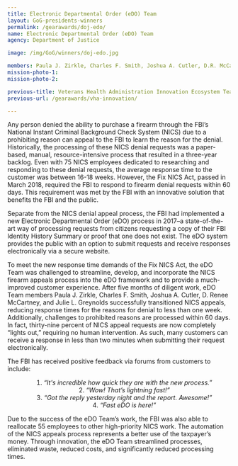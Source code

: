 ```yaml
---
title: Electronic Departmental Order (eDO) Team
layout: GoG-presidents-winners
permalink: /gearawards/doj-edo/
name: Electronic Departmental Order (eDO) Team
agency: Department of Justice

image: /img/GoG/winners/doj-edo.jpg

members: Paula J. Zirkle, Charles F. Smith, Joshua A. Cutler, D.R. McCartney, Julie L. Greynolds
mission-photo-1:
mission-photo-2:

previous-title: Veterans Health Administration Innovation Ecosystem Team
previous-url: /gearawards/vha-innovation/

---
```

Any person denied the ability to purchase a firearm through the FBI’s National Instant Criminal Background Check System (NICS) due to a prohibiting reason can appeal to the FBI to learn the reason for the denial. Historically, the processing of these NICS denial requests was a paper-based, manual, resource-intensive process that resulted in a three-year backlog. Even with 75 NICS employees dedicated to researching and responding to these denial requests, the average response time to the customer was between 16-18 weeks. However, the Fix NICS Act, passed in March 2018, required the FBI to respond to firearm denial requests within 60 days. This requirement was met by the FBI with an innovative solution that benefits the FBI and the public.

Separate from the NICS denial appeal process, the FBI had implemented a new Electronic Departmental Order (eDO) process in 2017–a state-of-the-art way of processing requests from citizens requesting a copy of their FBI Identity History Summary or proof that one does not exist. The eDO system provides the public with an option to submit requests and receive responses electronically via a secure website.

To meet the new response time demands of the Fix NICS Act, the eDO Team was challenged to streamline, develop, and incorporate the NICS firearm appeals process into the eDO framework and to provide a much-improved customer experience. After five months of diligent work, eDO Team members Paula J. Zirkle, Charles F. Smith, Joshua A. Cutler, D. Renee McCartney, and Julie L. Greynolds successfully transitioned NICS appeals, reducing response times for the reasons for denial to less than one week. Additionally, challenges to prohibited reasons are processed within 60 days. In fact, thirty-nine percent of NICS appeal requests are now completely “lights out,” requiring no human intervention. As such, many customers can receive a response in less than two minutes when submitting their request electronically.

The FBI has received positive feedback via forums from customers to include:


<ol style="text-align:center;  list-style-position: inside">
<li><i>“It's incredible how quick they are with the new process.”</i></li>
<li><i>“Wow! That’s lightning fast!” </i></li>
<li><i>“Got the reply yesterday night and the report. Awesome!” </i></li>
<li><i>“Fast eDO is here!” </i></li>
</ol>


Due to the success of the eDO Team’s work, the FBI was also able to reallocate 55 employees to other high-priority NICS work. The automation of the NICS appeals process represents a better use of the taxpayer’s money. Through innovation, the eDO Team streamlined processes, eliminated waste, reduced costs, and significantly reduced processing times.
